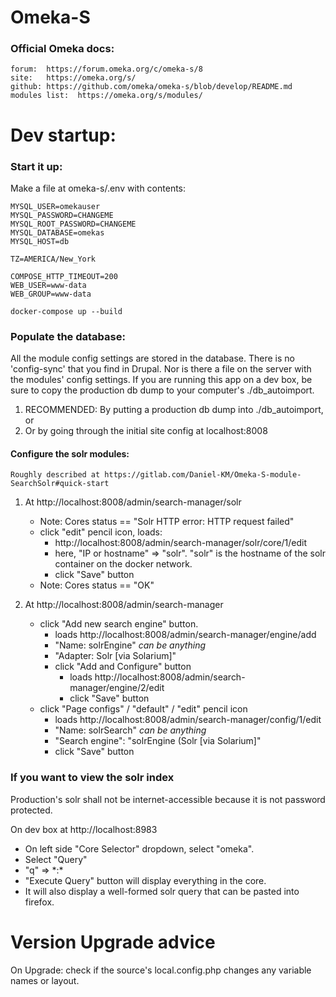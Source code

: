 # Omeka-S


### Official Omeka docs:

	forum:  https://forum.omeka.org/c/omeka-s/8
	site:   https://omeka.org/s/
	github: https://github.com/omeka/omeka-s/blob/develop/README.md
	modules list:  https://omeka.org/s/modules/

# Dev startup:

### Start it up:

Make a file at omeka-s/.env with contents:

	MYSQL_USER=omekauser
	MYSQL_PASSWORD=CHANGEME
	MYSQL_ROOT_PASSWORD=CHANGEME
	MYSQL_DATABASE=omekas
	MYSQL_HOST=db

	TZ=AMERICA/New_York

	COMPOSE_HTTP_TIMEOUT=200
	WEB_USER=www-data
	WEB_GROUP=www-data


`docker-compose up --build`

### Populate the database:

All the module config settings are stored in the database.  There is no 'config-sync' that you find in Drupal.  Nor is there a file on the server with the modules' config settings.  If you are running this app on a dev box, be sure to copy the production db dump to your computer's ./db_autoimport.

1)	RECOMMENDED: By putting a production db dump into ./db_autoimport, or
1) 	Or by going through the initial site config at localhost:8008

#### Configure the solr modules:

	Roughly described at https://gitlab.com/Daniel-KM/Omeka-S-module-SearchSolr#quick-start

1) At http://localhost:8008/admin/search-manager/solr
	-  Note: Cores status == "Solr HTTP error: HTTP request failed"
	-  click "edit" pencil icon, loads:
		-  http://localhost:8008/admin/search-manager/solr/core/1/edit
    	-  here, "IP or hostname" => "solr".  "solr" is the hostname of the solr container on the docker network.
    	-  click "Save" button
    - Note: Cores status == "OK"

1) At http://localhost:8008/admin/search-manager
	- click "Add new search engine" button.
		- loads http://localhost:8008/admin/search-manager/engine/add
		- "Name: solrEngine"   *can be anything*
		- "Adapter: Solr \[via Solarium\]"
		- click "Add and Configure" button
			- loads http://localhost:8008/admin/search-manager/engine/2/edit
			- click "Save" button
	- click "Page configs" / "default" / "edit" pencil icon
		- loads http://localhost:8008/admin/search-manager/config/1/edit
		- "Name: solrSearch"  *can be anything*
		- "Search engine": "solrEngine (Solr \[via Solarium\]"
		- click "Save" button


### If you want to view the solr index

Production's solr shall not be internet-accessible because it is not password protected.

On dev box at http://localhost:8983
-  On left side "Core Selector" dropdown, select "omeka".
-  Select "Query"
-  "q" => \*:\*
-  "Execute Query" button will display everything in the core.
-  It will also display a well-formed solr query that can be pasted into firefox.

# Version Upgrade advice

On Upgrade: check if the source's local.config.php changes any variable names or layout.
